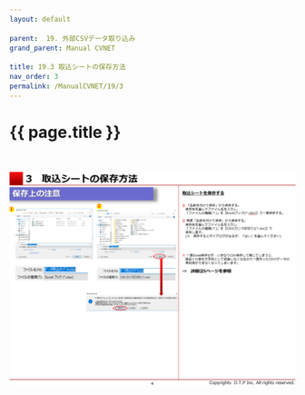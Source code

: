 ```yaml
---
layout: default

parent:  19. 外部CSVデータ取り込み
grand_parent: Manual CVNET

title: 19.3 取込シートの保存方法
nav_order: 3
permalink: /ManualCVNET/19/3
---
```


# {{ page.title }} <br/><br/>


<a href="/img/GaibuCSV/CSV5.PNG" target="_blank">
<img src="/img/GaibuCSV/CSV5.PNG" alt="login image"></a>



